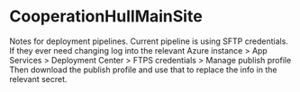 # CooperationHullMainSite
Notes for deployment pipelines.
Current pipeline is using SFTP credentials.
If they ever need changing log into the relevant Azure instance > App Services > Deployment Center > FTPS credentials > Manage publish profile
Then download the publish profile and use that to replace the info in the relevant secret.
